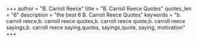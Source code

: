+++
author = "B. Carroll Reece"
title = "B. Carroll Reece Quotes"
quotes_len = "6"
description = "the best 6 B. Carroll Reece Quotes"
keywords = "b. carroll reece,b. carroll reece quotes,b. carroll reece quote,b. carroll reece sayings,b. carroll reece saying,quotes, sayings,quote, saying, motivation"
+++
